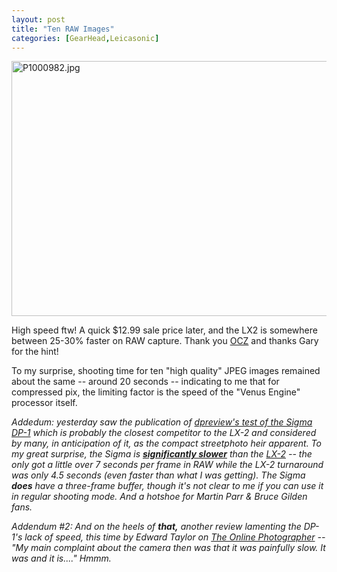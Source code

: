 ```yaml
---
layout: post
title: "Ten RAW Images"
categories: [GearHead,Leicasonic]
---
```

<img alt="P1000982.jpg" src="http://www.botzilla.com/blog/pix2008/P1000982.jpg" width="807" height="408" border="0" />

High speed ftw! A quick $12.99 sale price later, and the LX2 is somewhere between 25-30% faster on RAW capture. Thank you <a href="http://www.ocztechnology.com/">OCZ</a> and thanks Gary for the hint!

To my surprise, shooting time for ten "high quality" JPEG images remained about the same -- around 20 seconds -- indicating to me that for compressed pix, the limiting factor is the speed of the "Venus Engine" processor itself.

<i>Addedum: yesterday saw the publication of <a href="http://www.dpreview.com/reviews/sigmadp1/page7.asp">dpreview's test of the Sigma DP-1</a> which is probably the closest competitor to the LX-2 and considered by many, in anticipation of it, as the compact streetphoto heir apparent. To my great surprise, the Sigma is <a href="http://www.dpreview.com/reviews/sigmadp1/page7.asp"><b>significantly slower</b></a> than the <a href="http://www.dpreview.com/reviews/panasoniclx2/page5.asp">LX-2</a> -- the only got a little over 7 seconds per frame in RAW while the LX-2 turnaround was only 4.5 seconds (even faster than what I was getting). The Sigma <b>does</b> have a three-frame buffer, though it's not clear to me if you can use it in regular shooting mode. And a hotshoe for Martin Parr & Bruce Gilden fans.</i>

<i>Addendum #2: And on the heels of <b>that,</b> another review lamenting the DP-1's lack of speed, this time by Edward Taylor on <a href="http://theonlinephotographer.typepad.com/the_online_photographer/2008/05/sigma-dp1-updat.html">The Online Photographer</a> -- "My main complaint about the camera then was that it was painfully slow. It was and it is...." Hmmm.</i>

<!--more-->

